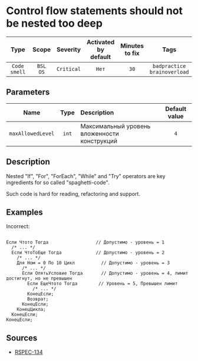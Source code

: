 # Control flow statements should not be nested too deep

| Type | Scope | Severity | Activated<br/>by default | Minutes<br/>to fix | Tags |
| :-: | :-: | :-: | :-: | :-: | :-: |
| `Code smell` | `BSL`<br/>`OS` | `Critical` | `Нет` | `30` | `badpractice`<br/>`brainoverload` |

## Parameters 

| Name | Type | Description | Default value |
| :-: | :-: | :-- | :-: |
| `maxAllowedLevel` | `int` | Максимальный уровень вложенности конструкций | `4` |

<!-- Блоки выше заполняются автоматически, не трогать -->
## Description

Nested "If", "For", "ForEach", "While" and "Try" operators are key ingredients for so called "spaghetti-code".

Such code is hard for reading, refactoring and support.

## Examples

Incorrect:

```bsl

Если Чтото Тогда                  // Допустимо - уровень = 1
  /* ... */
  Если ЧтоТоЕще Тогда             // Допустимо - уровень = 2
    /* ... */
    Для Ном = 0 По 10 Цикл          // Допустимо - уровень = 3
      /* ... */
      Если ОпятьУсловие Тогда       // Допустимо - уровень = 4, лимит достигнут, но не превышен
        Если ЕщеЧтото Тогда        // Уровень = 5, Превышен лимит
          /* ... */
        КонецЕсли;
        Возврат;
      КонецЕсли;
    КонецЦикла;
  КонецЕсли;
КонецЕсли;

```

## Sources

* [RSPEC-134](https://rules.sonarsource.com/java/RSPEC-134)
